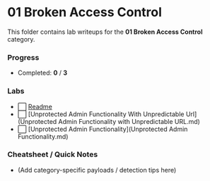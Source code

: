 # 01 Broken Access Control

This folder contains lab writeups for the **01 Broken Access Control** category.

### Progress

- Completed: **0** / **3**

### Labs

- ⬜ [Readme](README.md)
- ⬜ [Unprotected Admin Functionality With Unpredictable Url](Unprotected Admin Functionality with Unpredictable URL.md)
- ⬜ [Unprotected Admin Functionality](Unprotected Admin Functionality.md)

### Cheatsheet / Quick Notes

- (Add category-specific payloads / detection tips here)

